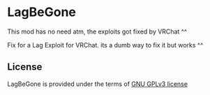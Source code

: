 # LagBeGone
This mod has no need atm, the exploits got fixed by VRChat ^^

Fix for a Lag Exploit for VRChat.
its a dumb way to fix it but works ^^

## License
LagBeGone is provided under the terms of [GNU GPLv3 license](LICENSE)
